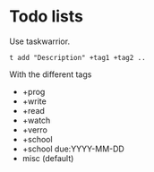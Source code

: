 # Todo lists

Use taskwarrior.

    t add "Description" +tag1 +tag2 ..

With the different tags

* +prog
* +write
* +read
* +watch
* +verro
* +school
* +school due:YYYY-MM-DD
* misc (default)

